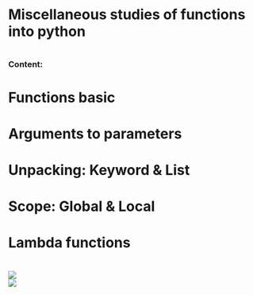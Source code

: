 <h1> Miscellaneous studies of functions into python <h1>

<h3> Content: <h3>

<h1> Functions basic<h1>
<h1> Arguments to parameters <h1>
<h1> Unpacking: Keyword & List<h1>
<h1> Scope: Global & Local <h1>
<h1> Lambda functions <h1>
  

<img src="https://img.shields.io/badge/study-python-blue">
<br>
<img src="https://img.shields.io/badge/study-functions-lightgrey">
